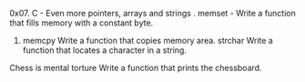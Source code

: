 0x07. C - Even more pointers, arrays and strings
. memset - Write a function that fills memory with a constant byte.

1. memcpy Write a function that copies memory area.
   strchar Write a function that locates a character in a string.

Chess is mental torture Write a function that prints the chessboard.
